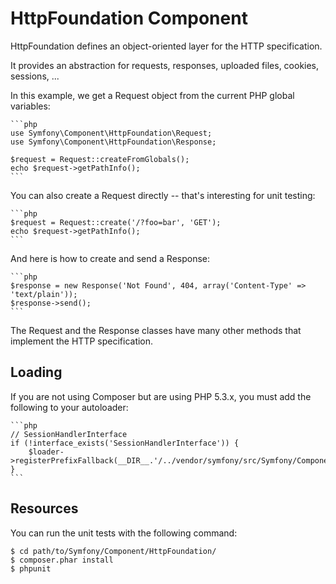 HttpFoundation Component
========================

HttpFoundation defines an object-oriented layer for the HTTP specification.

It provides an abstraction for requests, responses, uploaded files, cookies,
sessions, ...

In this example, we get a Request object from the current PHP global
variables:

    ```php
    use Symfony\Component\HttpFoundation\Request;
    use Symfony\Component\HttpFoundation\Response;

    $request = Request::createFromGlobals();
    echo $request->getPathInfo();
    ```

You can also create a Request directly -- that's interesting for unit testing:

    ```php
    $request = Request::create('/?foo=bar', 'GET');
    echo $request->getPathInfo();
    ```

And here is how to create and send a Response:

    ```php
    $response = new Response('Not Found', 404, array('Content-Type' => 'text/plain'));
    $response->send();
    ```

The Request and the Response classes have many other methods that implement
the HTTP specification.

Loading
-------

If you are not using Composer but are using PHP 5.3.x, you must add the following to your autoloader:

    ```php
    // SessionHandlerInterface
    if (!interface_exists('SessionHandlerInterface')) {
        $loader->registerPrefixFallback(__DIR__.'/../vendor/symfony/src/Symfony/Component/HttpFoundation/Resources/stubs');
    }
    ```

Resources
---------

You can run the unit tests with the following command:

    $ cd path/to/Symfony/Component/HttpFoundation/
    $ composer.phar install
    $ phpunit
